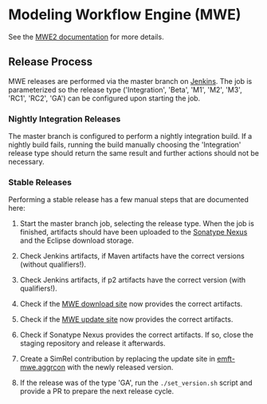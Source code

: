 # Modeling Workflow Engine (MWE)
See the [MWE2 documentation](documentation/mwe2.md) for more details.

## Release Process

MWE releases are performed via the master branch on [Jenkins](https://ci.eclipse.org/mwe/job/mwe2/job/master/). The job is parameterized so the release type ('Integration', 'Beta', 'M1', 'M2', 'M3', 'RC1', 'RC2', 'GA') can be configured upon starting the job.

### Nightly Integration Releases

The master branch is configured to perform a nightly integration build. If a nightly build fails, running the build manually choosing the 'Integration' release type should return the same result and further actions should not be necessary.

### Stable Releases

Performing a stable release has a few manual steps that are documented here:

1. Start the master branch job, selecting the release type. When the job is finished, artifacts should have been uploaded to the [Sonatype Nexus](https://oss.sonatype.org) and the Eclipse download storage.

1. Check Jenkins artifacts, if Maven artifacts have the correct versions (without qualifiers!).

1. Check Jenkins artifacts, if p2 artifacts have the correct version (with qualifiers!).

1. Check if the [MWE download site](https://www.eclipse.org/modeling/emft/downloads/index.php?project=mwe&showAll=1&showMax=5&sortBy=) now provides the correct artifacts.

1. Check if the [MWE update site](https://download.eclipse.org/modeling/emft/mwe/updates) now provides the correct artifacts.

1. Check if Sonatype Nexus provides the correct artifacts. If so, close the staging repository and release it afterwards.

1. Create a SimRel contribution by replacing the update site in [emft-mwe.aggrcon](https://git.eclipse.org/c/simrel/org.eclipse.simrel.build.git/tree/emft-mwe.aggrcon) with the newly released version.

1. If the release was of the type 'GA', run the `./set_version.sh` script and provide a PR to prepare the next release cycle.
